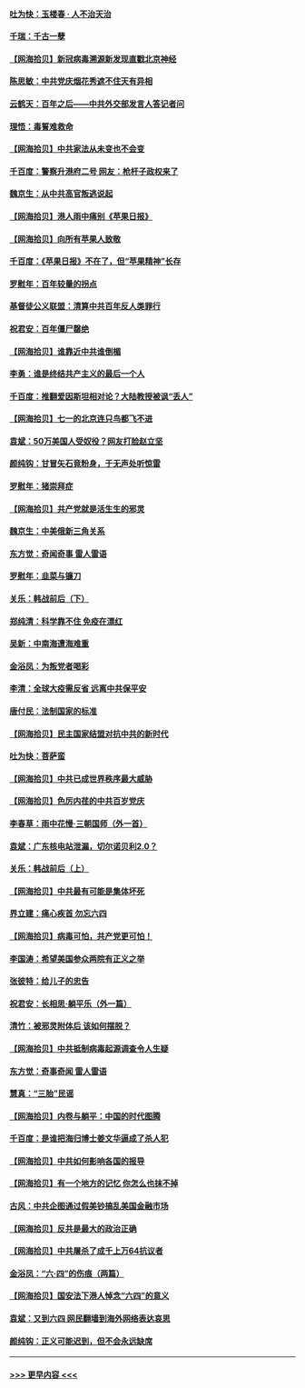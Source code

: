 #### [吐为快：玉楼春 · 人不治天治](../pages/nsc993/n13054028.md?t=06290952) 
#### [千瑞：千古一孽](../pages/nsc993/n13054016.md?t=06290952) 
#### [【网海拾贝】新冠病毒溯源新发现直戳北京神经](../pages/nsc993/n13052425.md?t=06290952) 
#### [陈思敏：中共党庆烟花秀遮不住天有异相](../pages/nsc993/n13052020.md?t=06290952) 
#### [云鹤天：百年之后——中共外交部发言人答记者问](../pages/nsc993/n13051604.md?t=06290952) 
#### [理悟：毒誓难救命](../pages/nsc993/n13051601.md?t=06290952) 
#### [【网海拾贝】中共家法从未变也不会变](../pages/nsc993/n13050366.md?t=06290952) 
#### [千百度：警察升港府二号 网友：枪杆子政权来了](../pages/nsc993/n13050261.md?t=06290952) 
#### [魏京生：从中共高官叛逃说起](../pages/nsc993/n13048997.md?t=06290952) 
#### [【网海拾贝】港人雨中痛别《苹果日报》](../pages/nsc993/n13048941.md?t=06290952) 
#### [【网海拾贝】向所有苹果人致敬](../pages/nsc993/n13046795.md?t=06290952) 
#### [千百度：《苹果日报》不在了，但“苹果精神”长存](../pages/nsc993/n13046703.md?t=06290952) 
#### [罗慰年：百年较量的拐点](../pages/nsc993/n13046542.md?t=06290952) 
#### [基督徒公义联盟：清算中共百年反人类罪行](../pages/nsc993/n13046499.md?t=06290952) 
#### [祝君安：百年僵尸罄绝](../pages/nsc993/n13045595.md?t=06290952) 
#### [【网海拾贝】谁靠近中共谁倒楣](../pages/nsc993/n13044667.md?t=06290952) 
#### [李勇：谁是终结共产主义的最后一个人](../pages/nsc993/n13044397.md?t=06290952) 
#### [千百度：推翻爱因斯坦相对论？大陆教授被讽“丢人”](../pages/nsc993/n13043908.md?t=06290952) 
#### [【网海拾贝】七一的北京连只鸟都飞不进](../pages/nsc993/n13041377.md?t=06290952) 
#### [袁斌：50万美国人受奴役？网友打脸赵立坚](../pages/nsc993/n13041330.md?t=06290952) 
#### [颜纯钩：甘冒矢石竟粉身，于无声处听惊雷](../pages/nsc993/n13041140.md?t=06290952) 
#### [罗慰年：猪崇拜症](../pages/nsc993/n13041071.md?t=06290952) 
#### [【网海拾贝】共产党就是活生生的邪灵](../pages/nsc993/n13036627.md?t=06290952) 
#### [魏京生：中美俄新三角关系](../pages/nsc993/n13035986.md?t=06290952) 
#### [东方觉：奇闻奇事 雷人雷语](../pages/nsc993/n13035878.md?t=06290952) 
#### [罗慰年：韭菜与镰刀](../pages/nsc993/n13034374.md?t=06290952) 
#### [关乐：韩战前后（下）](../pages/nsc993/n13034113.md?t=06290952) 
#### [郑纯清：科学靠不住 免疫在漂红](../pages/nsc993/n13034093.md?t=06290952) 
#### [吴新：中南海遭海难重](../pages/nsc993/n13034084.md?t=06290952) 
#### [金浴凤：为叛党者喝彩](../pages/nsc993/n13034058.md?t=06290952) 
#### [李清：全球大疫需反省 远离中共保平安](../pages/nsc993/n13033784.md?t=06290952) 
#### [唐付民：法制国家的标准](../pages/nsc993/n13032944.md?t=06290952) 
#### [【网海拾贝】民主国家结盟对抗中共的新时代](../pages/nsc993/n13031717.md?t=06290952) 
#### [吐为快：菩萨蛮](../pages/nsc993/n13030033.md?t=06290952) 
#### [【网海拾贝】中共已成世界秩序最大威胁](../pages/nsc993/n13028138.md?t=06290952) 
#### [【网海拾贝】色厉内荏的中共百岁党庆](../pages/nsc993/n13025582.md?t=06290952) 
#### [李春草：雨中花慢‧三朝国师（外一首）](../pages/nsc993/n13025567.md?t=06290952) 
#### [袁斌：广东核电站泄漏，切尔诺贝利2.0？](../pages/nsc993/n13025475.md?t=06290952) 
#### [关乐：韩战前后（上）](../pages/nsc993/n13025387.md?t=06290952) 
#### [【网海拾贝】中共最有可能是集体坏死](../pages/nsc993/n13023101.md?t=06290952) 
#### [界立建：痛心疾首 勿忘六四](../pages/nsc993/n13022339.md?t=06290952) 
#### [【网海拾贝】病毒可怕，共产党更可怕！](../pages/nsc993/n13020728.md?t=06290952) 
#### [李国涛：希望美国参众两院有正义之举](../pages/nsc993/n13020674.md?t=06290952) 
#### [张彼特：给儿子的忠告](../pages/nsc993/n13018934.md?t=06290952) 
#### [祝君安：长相思‧躺平乐（外一篇）](../pages/nsc993/n13018923.md?t=06290952) 
#### [清竹：被邪灵附体后 该如何摆脱？](../pages/nsc993/n13018877.md?t=06290952) 
#### [【网海拾贝】中共抵制病毒起源调查令人生疑](../pages/nsc993/n13017785.md?t=06290952) 
#### [东方觉：奇事奇闻 雷人雷语](../pages/nsc993/n13017577.md?t=06290952) 
#### [慧真：“三胎”民谣](../pages/nsc993/n13017394.md?t=06290952) 
#### [【网海拾贝】内卷与躺平：中国的时代图腾](../pages/nsc993/n13016128.md?t=06290952) 
#### [千百度：是谁把海归博士姜文华逼成了杀人犯](../pages/nsc993/n13015218.md?t=06290952) 
#### [【网海拾贝】中共如何影响各国的报导](../pages/nsc993/n13012599.md?t=06290952) 
#### [【网海拾贝】有一个地方的记忆 你怎么也抹不掉](../pages/nsc993/n13009802.md?t=06290952) 
#### [古风：中共企图通过假美钞搞乱美国金融市场](../pages/nsc993/n13009626.md?t=06290952) 
#### [【网海拾贝】反共是最大的政治正确](../pages/nsc993/n13007051.md?t=06290952) 
#### [【网海拾贝】中共屠杀了成千上万64抗议者](../pages/nsc993/n13002713.md?t=06290952) 
#### [金浴凤：“六·四”的伤痕（两篇）](../pages/nsc993/n13001719.md?t=06290952) 
#### [【网海拾贝】国安法下港人悼念“六四”的意义](../pages/nsc993/n13001039.md?t=06290952) 
#### [袁斌：又到六四 网民翻墙到海外网络表达哀思](../pages/nsc993/n13000995.md?t=06290952) 
#### [颜纯钩：正义可能迟到，但不会永远缺席](../pages/nsc993/n13000920.md?t=06290952) 

----
#### [ >>> 更早内容 <<< ](../indexes/nsc993-earlier.md)
